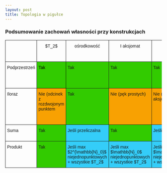 ```yaml
---
layout: post
title: Topologia w pigułce
---
```


### Podsumowanie zachowań własności przy konstrukcjach 

<meta charset="utf-8" /> 
<style TYPE="text/css">
code.has-jax {font: inherit; font-size: 100%; background: inherit; border: inherit;}
</style>
<!-- From https://stackoverflow.com/a/12979200 -->
<script type="text/x-mathjax-config">
MathJax.Hub.Config({
    tex2jax: {
        inlineMath: [['$','$'], ['\\(','\\)']],
        skipTags: ['script', 'noscript', 'style', 'textarea', 'pre'] // removed 'code' entry
    }
});
MathJax.Hub.Queue(function() {
    var all = MathJax.Hub.getAllJax(), i;
    for(i = 0; i < all.length; i += 1) {
        all[i].SourceElement().parentNode.className += ' has-jax';
    }
});
</script>
<script type="text/javascript" src="http://cdn.mathjax.org/mathjax/latest/MathJax.js?config=TeX-AMS-MML_HTMLorMML"></script>


<style type="text/css">
.tg  {border-collapse:collapse;border-spacing:0;}
.tg td{font-family:Arial, sans-serif;font-size:14px;padding:10px 5px;border-style:solid;border-width:1px;overflow:hidden;word-break:normal;}
.tg th{font-family:Arial, sans-serif;font-size:14px;font-weight:normal;padding:10px 5px;border-style:solid;border-width:1px;overflow:hidden;word-break:normal;}
.tg .tg-baqh{text-align:center;vertical-align:top}
.tg .tg-s31i{background-color:#32cb00;color:#000000;vertical-align:top}
.tg .tg-nvd0{background-color:#f8a102;vertical-align:top}
.tg .tg-yw4l{vertical-align:top}
.tg .tg-y0xi{background-color:#32cb00;vertical-align:top}
.tg .tg-ufe5{background-color:#34cdf9;vertical-align:top}
</style>
<table class="tg">
  <tr>
    <th class="tg-baqh"></th>
    <th class="tg-yw4l">$T_2$</th>
    <th class="tg-yw4l">ośrodkowość</th>
    <th class="tg-yw4l">I aksjomat</th>
    <th class="tg-yw4l">II aksjomat</th>
    <th class="tg-yw4l">metryzowalność</th>
    <th class="tg-yw4l">spójność</th>
    <th class="tg-yw4l">łukowa spójność</th>
    <th class="tg-yw4l">lokalna spójność</th>
    <th class="tg-yw4l">lokalna łukowa spójność</th>
    <th class="tg-yw4l">zwartość</th>
    <th class="tg-yw4l">lokalna zwartość</th>
    <th class="tg-yw4l">zupełność</th>
  </tr>
  <tr>
    <td class="tg-yw4l">Podprzestrzeń</td>
    <td class="tg-s31i">Tak</td>
    <td class="tg-y0xi">Tak</td>
    <td class="tg-y0xi">Tak</td>
    <td class="tg-y0xi">Tak</td>
    <td class="tg-y0xi">Tak</td>
    <td class="tg-nvd0">Nie</td>
    <td class="tg-nvd0">Nie</td>
    <td class="tg-y0xi">Tak</td>
    <td class="tg-nvd0">Nie</td>
    <td class="tg-ufe5">jeśli domknięta</td>
    <td class="tg-ufe5">jeśli przecięcie otwartego z domkniętym</td>
    <td class="tg-ufe5">jeśli domknięta</td>
  </tr>
  <tr>
    <td class="tg-yw4l">Iloraz</td>
    <td class="tg-nvd0">Nie (odcinek z rozdwojonym punktem</td>
    <td class="tg-y0xi">Tak</td>
    <td class="tg-nvd0">Nie (pęk prostych)</td>
    <td class="tg-nvd0">Nie (bo nie I aksjomat)</td>
    <td class="tg-nvd0">Nie (bo nie $T_2$)</td>
    <td class="tg-y0xi">Tak</td>
    <td class="tg-y0xi">Tak</td>
    <td class="tg-y0xi">Tak</td>
    <td class="tg-y0xi">Tak</td>
    <td class="tg-ufe5">Jeśli $T_2$</td>
    <td class="tg-nvd0">Nie (tak, jeśli zgniatamy w punkt zbiór domknięty)</td>
    <td class="tg-nvd0">Nie (bo nie metryzowalna)</td>
  </tr>
  <tr>
    <td class="tg-yw4l">Suma</td>
    <td class="tg-y0xi">Tak</td>
    <td class="tg-ufe5">Jeśli przeliczalna</td>
    <td class="tg-y0xi">Tak</td>
    <td class="tg-ufe5">Jeśli przeliczalna</td>
    <td class="tg-y0xi">Tak (po obcięciu)</td>
    <td class="tg-nvd0">Nie</td>
    <td class="tg-nvd0">Nie</td>
    <td class="tg-y0xi">Tak</td>
    <td class="tg-y0xi">Tak</td>
    <td class="tg-ufe5">Jeśli skończona</td>
    <td class="tg-y0xi">Tak</td>
    <td class="tg-y0xi">Tak</td>
  </tr>
  <tr>
    <td class="tg-yw4l">Produkt</td>
    <td class="tg-y0xi">Tak</td>
    <td class="tg-ufe5">Jeśli max $2^{\mathbb{N}_0}$ niejednopunktowych + wszystkie $T_2$</td>
    <td class="tg-ufe5">Jeśli max $\mathbb{N}_0$ niejednopunktowych + wszystkie $T_2$</td>
    <td class="tg-ufe5">Jeśli max $\mathbb{N}_0$ niejednopunktowych + wszystkie $T_2$</td>
    <td class="tg-ufe5">Jeśli przeliczalny (po obcięciu)</td>
    <td class="tg-y0xi">Tak (domknięcie spójne)</td>
    <td class="tg-y0xi">Tak (domknięcie nie musi być)</td>
    <td class="tg-y0xi">Tak</td>
    <td class="tg-y0xi">Tak</td>
    <td class="tg-y0xi">Tak</td>
    <td class="tg-ufe5">Jeśli tylko skończenie wiele niezwartych</td>
    <td class="tg-ufe5">Jeśli przeliczalny</td>
  </tr>
</table>
